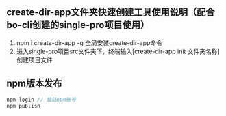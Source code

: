 ## create-dir-app文件夹快速创建工具使用说明（配合bo-cli创建的single-pro项目使用）

1. npm i create-dir-app -g 全局安装create-dir-app命令
2. 进入single-pro项目src文件夹下，终端输入[create-dir-app init 文件夹名称] 创建项目文件

## npm版本发布

```js
npm login // 登陆npm账号
npm publish

```

